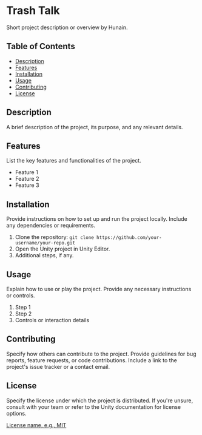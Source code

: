# Trash Talk

Short project description or overview by Hunain.

## Table of Contents

- [Description](#description)
- [Features](#features)
- [Installation](#installation)
- [Usage](#usage)
- [Contributing](#contributing)
- [License](#license)

## Description

A brief description of the project, its purpose, and any relevant details.

## Features

List the key features and functionalities of the project.

- Feature 1
- Feature 2
- Feature 3

## Installation

Provide instructions on how to set up and run the project locally. Include any dependencies or requirements.

1. Clone the repository: `git clone https://github.com/your-username/your-repo.git`
2. Open the Unity project in Unity Editor.
3. Additional steps, if any.

## Usage

Explain how to use or play the project. Provide any necessary instructions or controls.

1. Step 1
2. Step 2
3. Controls or interaction details

## Contributing

Specify how others can contribute to the project. Provide guidelines for bug reports, feature requests, or code contributions. Include a link to the project's issue tracker or a contact email.

## License

Specify the license under which the project is distributed. If you're unsure, consult with your team or refer to the Unity documentation for license options.

[License name, e.g., MIT](link-to-license-file)
